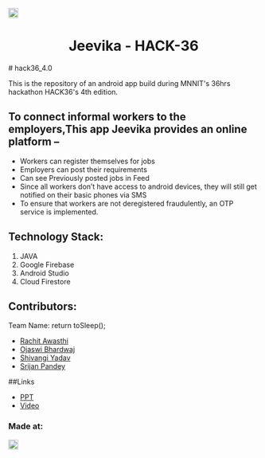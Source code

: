 
<a href="https://hack36.com"> <img src="http://bit.ly/BuiltAtHack36" height=20px> </a>
<h1 align="center">Jeevika - HACK-36</h1>
# hack36_4.0
<p align="center">

This is the repository of an android app build during MNNIT's 36hrs hackathon HACK36's 4th edition.
</p>



## To connect informal workers to the employers,This app Jeevika provides an online platform –
* Workers can register themselves for jobs
* Employers can post their requirements
* Can see Previously posted jobs in Feed
* Since all workers don’t have access to android devices, they will still get notified on their basic phones via SMS
* To ensure that workers are not deregistered fraudulently, an OTP service is implemented.


## Technology Stack:
  1) JAVA
  2) Google Firebase
  3) Android Studio
  4) Cloud Firestore

## Contributors:
Team Name: return toSleep();

* [Rachit Awasthi](https://github.com/rachit2525)
* [Ojaswi Bhardwaj](https://github.com/ojaswi143)
* [Shivangi Yadav](https://github.com/Shivangi-Yadav)
* [Srijan Pandey](https://github.com/Sripa-03)

##Links
* [PPT](https://drive.google.com/file/d/1X6jocralPE0AhTRlgRjc6s6JQ_L0zyxX/view)
* [Video](https://drive.google.com/file/d/1ouAhtUONiZEQpMUuTURUE_ugaiZMM501/view?usp=sharing)


### Made at:
<a href="https://hack36.com"> <img src="http://bit.ly/BuiltAtHack36" height=20px> </a>
